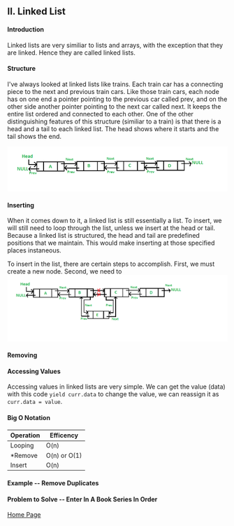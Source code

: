 ## II. Linked List
#### Introduction
Linked lists are very similiar to lists and arrays, with the exception that they are linked. Hence they are called linked lists.

#### Structure
I've always looked at linked lists like trains. Each train car has a connecting piece to the next and previous train cars. Like those train cars, each node has on one end a pointer pointing to the previous car called prev, and on the other side another pointer pointing to the next car called next. It keeps the entire list ordered and connected to each other.
One of the other distinguishing features of this structure (similiar to a train) is that there is a head and a tail to each linked list. The head shows where it starts and the tail shows the end.

![](DLLGfG.png)

#### Inserting
When it comes down to it, a linked list is still essentially a list. To insert, we will still need to loop through the list, unless we insert at the head or tail. Because a linked list is structured, the head and tail are predefined positions that we maintain. This would make inserting at those specified places instaneous. 

To insert in the list, there are certain steps to accomplish. 
First, we must create a new node. Second, we need to
![](DLLInsertGfG.png)

#### Removing


#### Accessing Values
Accessing values in linked lists are very simple. We can get the value (data) with this code ```yield curr.data``` to change the value, we can reassign it as ```curr.data = value```.

#### Big O Notation
Operation       | Efficency
----------------|-----------
Looping         | O(n)
*Remove         | O(n) or O(1)
Insert          | O(n)

#### Example -- Remove Duplicates


#### Problem to Solve -- Enter In A Book Series In Order 

[Home Page](0-welcome.md)